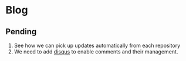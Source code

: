 # Blog

## Pending
1. See how we can pick up updates automatically from each repository
1. We need to add [disqus](https://disqus.com/features/engage/) to enable comments and their management.
